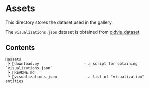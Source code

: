 # Assets

This directory stores the dataset used in the gallery.

The `visualizations.json` dataset is obtained from [oldvis_dataset](https://github.com/oldvis/oldvis_dataset).

## Contents

```
📂assets
 ┣ 📜download.py                    - a script for obtaining `visualizations.json`
 ┣ 📜README.md
 ┗ 📜visualizations.json            - a list of "visualization" entities
```
